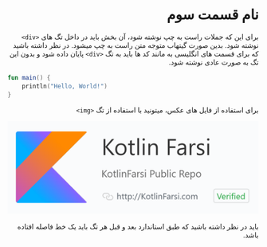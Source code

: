 <div dir="rtl">

# نام قسمت سوم

برای این که جملات راست به چپ نوشته شود، آن بخش باید در داخل تگ های `<div>`  نوشته شود. بدین صورت گیتهاب متوجه متن راست به چپ میشود. در نظر داشته باشید که برای قسمت های انگلیسی به مانند کد ها باید به تگ `<div>` پایان داده شود و بدون این تگ به صورت عادی نوشته شود.

</div>

```kotlin
fun main() {
	println("Hello, World!")   
}
```

<div dir="rtl">

برای استفاده از فایل های عکس، میتونید با استفاده از تگ `<img>` 

<img src="./kotlin-farsi.png" />

باید در نظر داشته باشید که طبق استاندارد بعد و قبل هر تگ باید یک خط فاصله افتاده باشد.

</div>
